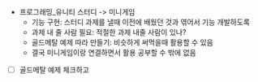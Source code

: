 
- 프로그래밍_유니티 스터디 -> 미니게임
	- 기능 구현: 스터디 과제를 낼때 이전에 배웠던 것과 엮어서 기능 개발하도록
	- 과제 내 줄 사람 필요: 적절한 과제 내줄 사람이 있나?
	- 골드메탈 예제 따라 만들기: 비슷하게 써먹을때 활용할 수 있음
	- 결국 미니게임이랑 연결하면서 활용 공부할 수 밖에 없음
- [ ]  골드메탈 예제 체크하고 